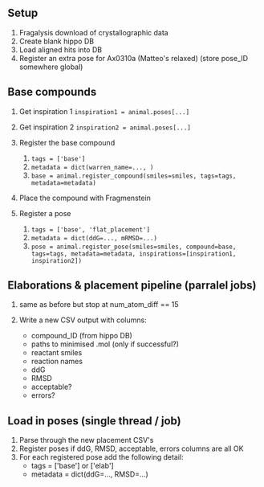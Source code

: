 ## Setup

1. Fragalysis download of crystallographic data
1. Create blank hippo DB
1. Load aligned hits into DB
1. Register an extra pose for Ax0310a (Matteo's relaxed) (store pose_ID somewhere global)

## Base compounds

1.  Get inspiration 1 `inspiration1 = animal.poses[...]`
1.  Get inspiration 2 `inspiration2 = animal.poses[...]`
1.  Register the base compound
    1. `tags = ['base']`
    2. `metadata = dict(warren_name=..., )`
    1. `base = animal.register_compound(smiles=smiles, tags=tags, metadata=metadata)`

1. Place the compound with Fragmenstein
2. Register a pose
   1. `tags = ['base', 'flat_placement']`
   1. `metadata = dict(ddG=..., mRMSD=...)`
   1. `pose = animal.register_pose(smiles=smiles, compound=base, tags=tags, metadata=metadata, inspirations=[inspiration1, inspiration2])`

## Elaborations & placement pipeline (parralel jobs)

1. same as before but stop at num_atom_diff == 15

1. Write a new CSV output with columns:
   * compound_ID (from hippo DB)
   * paths to minimised .mol (only if successful?)
   * reactant smiles
   * reaction names
   * ddG
   * RMSD
   * acceptable?
   * errors?

## Load in poses (single thread / job)

1. Parse through the new placement CSV's
1. Register poses if ddG, RMSD, acceptable, errors columns are all OK
1. For each registered pose add the following detail:
   * tags = ['base'] or ['elab']
   * metadata = dict(ddG=..., RMSD=...)
